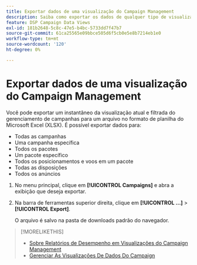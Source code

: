 ```yaml
---
title: Exportar dados de uma visualização do Campaign Management
description: Saiba como exportar os dados de qualquer tipo de visualização de gerenciamento de campanha para um arquivo de planilha.
feature: DSP Campaign Data Views
exl-id: 181b2648-5c8c-47e5-b4bc-5733dd7f47b7
source-git-commit: 61ca25565e09bbce505d6f5cb0e5e8b7214eb1e0
workflow-type: tm+mt
source-wordcount: '120'
ht-degree: 0%

---
```


# Exportar dados de uma visualização do Campaign Management

Você pode exportar um instantâneo da visualização atual e filtrada do gerenciamento de campanhas para um arquivo no formato de planilha do Microsoft Excel (XLSX). É possível exportar dados para:

* Todas as campanhas
* Uma campanha específica
* Todos os pacotes
* Um pacote específico
* Todos os posicionamentos e voos em um pacote
* Todas as disposições
* Todos os anúncios

1. No menu principal, clique em **[!UICONTROL Campaigns]** e abra a exibição que deseja exportar.

1. Na barra de ferramentas superior direita, clique em  **[!UICONTROL ...]** > **[!UICONTROL Export]**.

   O arquivo é salvo na pasta de downloads padrão do navegador.

>[!MORELIKETHIS]
>
>* [Sobre Relatórios de Desempenho em Visualizações do Campaign Management](campaign-reports-about.md)
>* [Gerenciar As Visualizações De Dados Do Campaign](/help/dsp/campaign-management/reports/campaign-data-views-manage.md)
